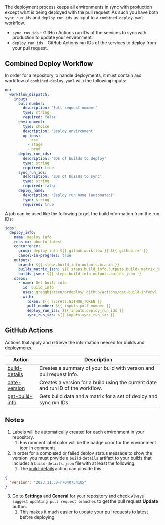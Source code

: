 
The deployment process keeps all environments in sync with production except what is being deployed with the pull request.  As such you have both `sync_run_ids` and `deploy_run_ids` as input to a `combined-deploy.yaml` workflow.

- `sync_run_ids` - GitHub Actions run IDs of the services to sync with production to update your environment.
- `deploy_run_ids` - GitHub Actions run IDs of the services to deploy from your pull request.

## Combined Deploy Workflow

In order for a repository to handle deployments, it must contain and workflow of `combined-deploy.yaml` with the following inputs:

```yaml
on:
  workflow_dispatch:
    inputs:
      pull_number:
        description: 'Pull request number'
        type: string
        required: false
      environment:
        type: choice
        description: 'Deploy environment'
        options:
          - dev
          - stage
          - prod
      deploy_run_ids:
        description: 'IDs of builds to deploy'
        type: string
        required: true
      sync_run_ids:
        description: 'IDs of builds to sync'
        type: string
        required: false
      deploy_name:
        description: 'Deploy run name (automated)'
        type: string
        required: true
```

A job can be used like the following to get the build information from the run IDs:

```yaml
jobs:
  deploy_info:
    name: Deploy Info
    runs-on: ubuntu-latest
    concurrency:
      group: deploy-info-${{ github.workflow }}-${{ github.ref }}
      cancel-in-progress: true
    outputs:
      branch: ${{ steps.build_info.outputs.branch }}
      builds_matrix_json: ${{ steps.build_info.outputs.builds_matrix_json }}
      builds_json: ${{ steps.build_info.outputs.builds_json }}
    steps:
      - name: Get build info
        id: build_info
        uses: greggbjensen/prdeploy/.github/actions/get-build-info@v1
        with:
          token: ${{ secrets.GITHUB_TOKEN }}
          pull_number: ${{ inputs.pull_number }}
          deploy_run_ids: ${{ inputs.deploy_run_ids }}
          sync_run_ids: ${{ inputs.sync_run_ids }}
```

## GitHub Actions

Actions that apply and retrieve the information needed for builds and deployments.

| Action                                                                            | Description                                                                      |
|-----------------------------------------------------------------------------------|----------------------------------------------------------------------------------|
| [build-details](/.github/actions/build-details/README.md#build-details-action)    | Creates a summary of your build with version and pull request info.              |
| [date-version](/.github/actions/date-version/README.md#date-version-action)       | Creates a version for a build using the current date and run ID of the workflow. |
| [get-build-info](/.github/actions/get-build-info/README.md#get-build-info-action) | Gets build data and a matrix for a set of deploy and sync run IDs.               |


## Notes

1. Labels will be automatically created for each environment in your repository.
   1. Environment label color will be the badge color for the environment icon in comments.
3. In order for a completed or failed deploy status message to show the version, you must provide a `build-details` artifact to your builds that includes a `build-details.json` file with at least the following:
   1. The [build-details](/.github/actions/build-details/README.md#build-details-action) action can provide this.

```json
{
  "version": "2023.11.30-r7040754105"
}
```

3. Go to **Settings** and **General** for your repository and check `Always suggest updating pull request branches` to get the pull request **Update** button.
   1. This makes it much easier to update your pull requests to latest before deploying.